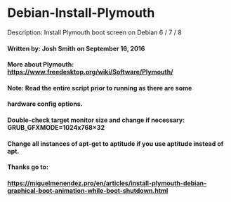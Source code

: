 # Debian-Install-Plymouth

Description: Install Plymouth boot screen on Debian 6 / 7 / 8
#### Written by: Josh Smith  on September 16, 2016
#### More about Plymouth: https://www.freedesktop.org/wiki/Software/Plymouth/
#### Note: Read the entire script prior to running as there are some 
####		hardware config options.
#### 	   Double-check target monitor size and change if necessary: GRUB_GFXMODE=1024x768×32
####	   Change all instances of apt-get to aptitude if you use aptitude instead of apt.

#### Thanks go to:
#### https://miguelmenendez.pro/en/articles/install-plymouth-debian-graphical-boot-animation-while-boot-shutdown.html
